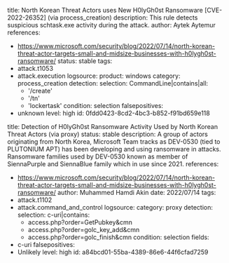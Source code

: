 title: North Korean Threat Actors uses New H0lyGh0st Ransomware [CVE-2022-26352] (via process_creation)
description: This rule detects suspicious schtask.exe activity during the attack.
author: Aytek Aytemur
references:
- https://www.microsoft.com/security/blog/2022/07/14/north-korean-threat-actor-targets-small-and-midsize-businesses-with-h0lygh0st-ransomware/
status: stable
tags:
- attack.t1053
- attack.execution
logsource:
  product: windows
  category: process_creation
detection:
  selection:
    CommandLine|contains|all:
    - '/create'
    - '/tn'
    - 'lockertask'
  condition: selection 
falsepositives:
- unknown
level: high
id: 0fdd0423-8cd2-4bc3-b852-f91bd659e118


title: Detection of H0lyGh0st Ransomware Activity Used by North Korean Threat Actors (via proxy)
status: stable
description: A group of actors originating from North Korea, Microsoft Team tracks as DEV-0530 (tied to PLUTONIUM APT) has been developing and using ransomware in attacks. Ransomware families used by DEV-0530 known as member of SiennaPurple and SiennaBlue family which in use since 2021.
references:
- https://www.microsoft.com/security/blog/2022/07/14/north-korean-threat-actor-targets-small-and-midsize-businesses-with-h0lygh0st-ransomware/
author: Muhammed Hamdi Akin
date: 2022/07/14
tags:
- attack.t1102
- attack.command_and_control
logsource:
  category: proxy
detection:
  selection:
    c-uri|contains:
    - access.php?order=GetPubkey&cmn
    - access.php?order=golc_key_add&cmn
    - access.php?order=golc_finish&cmn
  condition: selection
fields:
- c-uri
falsepositives:
- Unlikely
level: high
id: a84bcd01-55ba-4389-86e6-44f6cfad7259
